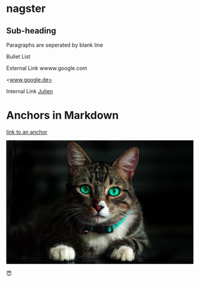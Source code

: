 
# nagster

## Sub-heading

Paragraphs are seperated by blank line

Bullet List

External Link
wwww.google.com

<www.google.de>

Internal Link
[Julien](../../../julien)

# Anchors in Markdown

[link to an anchor](#anchors-in-markdown)

![image](images/cat.jpeg "wild cat") 

:innocent:
